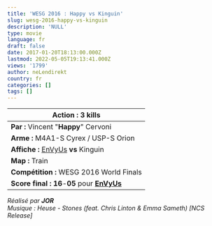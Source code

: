 ```yaml
---
title: 'WESG 2016 : Happy vs Kinguin'
slug: wesg-2016-happy-vs-kinguin
description: 'NULL'
type: movie
language: fr
draft: false
date: 2017-01-20T18:13:00.000Z
lastmod: 2022-05-05T19:13:41.000Z
views: '1799'
author: neLendirekt
country: fr
categories: []
tags: []
---
```

| **Action :** 3 kills                                                                                                 |
| -------------------------------------------------------------------------------------------------------------------- |
| **Par :** Vincent "**Happy**" Cervoni                                                                                |
| **Arme :** M4A1-S Cyrex / USP-S Orion                                                                                |
| **Affiche :** [EnVyUs](http://wiki.teamliquid.net/counterstrike/Team%5FEnVyUs "Team EnVyUs") **vs** Kinguin          |
| **Map :** Train                                                                                                      |
| **Compétition :** WESG 2016 World Finals                                                                             |
| **Score final : 16**\-**05** pour **[EnVyUs](http://wiki.teamliquid.net/counterstrike/Team%5FEnVyUs "Team EnVyUs")** |

  
_Réalisé par **JOR**_  
_Musique : Heuse - Stones (feat. Chris Linton & Emma Sameth) \[NCS Release\]_

